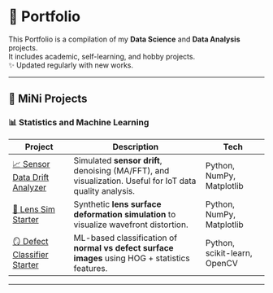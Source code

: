 # 📂 Portfolio
This Portfolio is a compilation of my **Data Science** and **Data Analysis** projects.  
It includes academic, self-learning, and hobby projects.  
✨ Updated regularly with new works.

---

## 🔬 MiNi Projects

### 📊 Statistics and Machine Learning  

| Project | Description | Tech |
|---------|-------------|------|
| [📈 Sensor Data Drift Analyzer](https://github.com/paweethida-1/Sensor-Data-Drift-Analyzer) | Simulated **sensor drift**, denoising (MA/FFT), and visualization. Useful for IoT data quality analysis. | Python, NumPy, Matplotlib |
| [🔬 Lens Sim Starter](https://github.com/paweethida-1/lens-sim-starter) | Synthetic **lens surface deformation simulation** to visualize wavefront distortion. | Python, NumPy, Matplotlib |
| [🪞 Defect Classifier Starter](https://github.com/paweethida-1/defect-classifier-starter) | ML-based classification of **normal vs defect surface images** using HOG + statistics features. | Python, scikit-learn, OpenCV |

---
